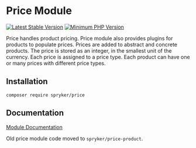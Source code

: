# Price Module
[![Latest Stable Version](https://poser.pugx.org/spryker/price/v/stable.svg)](https://packagist.org/packages/spryker/price)
[![Minimum PHP Version](https://img.shields.io/badge/php-%3E%3D%207.4-8892BF.svg)](https://php.net/)

Price handles product pricing. Price module also provides plugins for products to populate prices.
Prices are added to abstract and concrete products. The price is stored as an integer, in the smallest unit of the currency. Each price is assigned to a price type. Each product can have one or many prices with different price types.

## Installation

```
composer require spryker/price
```

## Documentation

[Module Documentation](https://docs.spryker.com)

Old price module code moved to `spryker/price-product`.
